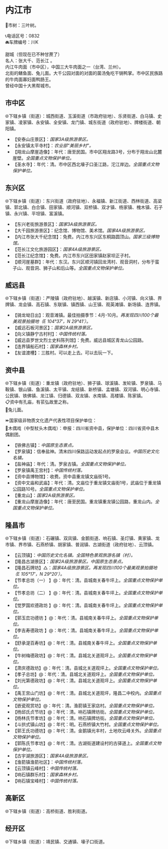 # 内江市  
🌳市树：三叶树。  
  
📞电话区号：0832  
🚘车牌编号：川K  

甜城（但现在已不种甘蔗了）  
名人：张大千、范长江 。  
内江牛肉面（市中区），中国三大牛肉面之一（台湾、兰州）。  
北街的鳝鱼面、兔儿面。大千公园对面的对面的菌汤兔吃干锅鸭掌。市中区民族路的牛肉面寡妇面鸭肠王。  
曾经中国十大黑帮城市。  

## 市中区  
🌐下辖乡镇（街道）：城西街道、玉溪街道（市政府驻地）、乐贤街道、白马镇、史家镇、凌家镇、永安镇、全安镇、龙门镇、城东街道（政府驻地）、牌楼街道、朝阳镇。  
  
* 【安泰山庄景区】：*国家3A级旅游景区。*  
* 【永安镇太平寺村】：*农业部“美丽乡村”。*  
* 【翔龙山摩崖造像】：年代：唐至民国。市中区翔龙路3号，分布于翔龙山北麓崖壁。*全国重点文物保护单位。*  
* 【圣水寺】：年代：清。市中区西北壕子口圣江路，沱江岸边。*全国重点文物保护单位。*  

## 东兴区  
🌐下辖乡镇（街道）：东兴街道（政府驻地）、永福镇、新江街道、西林街道、高梁镇、郭北镇、白合镇、田家镇、顺河镇、双桥镇、双才镇、杨家镇、槐木镇、石子镇、永兴镇、平坦镇、富溪镇。  
  
* 【东兴老街旅游景区】：*国家3A级旅游景区。*  
* 【大千园旅游景区】：纪念馆、博物馆、美术馆。*国家4A级旅游景区。*  
* 【内江市张大千纪念馆】：免费。内江市东兴区东桐路圆顶山。*国家三级博物馆。*  
* 【范长江文化旅游园区】：*国家4A级旅游景区。*  
* 【范长江纪念馆】：免费。内江市东兴区田家镇赵家坝正子村。  
* 【顺河崖墓群】：年代：东汉。东兴区顺河镇回龙湾村、观音洞村，分布于蛮子山、观音洞、狮子山和后山等。*全国重点文物保护单位。*  

## 威远县  
🌐下辖乡镇（街道）：严陵镇（政府驻地）、越溪镇、新店镇、小河镇、向义镇、界牌镇、龙会镇、高石镇、东联镇、镇西镇、山王镇、观英滩镇、新场镇、连界镇。  
  
* 【骑龙坳日出】：观音滩镇。最佳拍摄季节：4月-10月。*再发现四川100个最美观景拍摄地（E 104°37′，N 29°41′）。*  
* 【威远石板河景区】：*国家2A级旅游景区。*  
* 【向义镇静宁古村村】：*中国传统村落。*  
* 【威远县罗世文烈士史料陈列馆】：免费。威远县城区青龙山公园路。  
* 【连界镇船石村】：*国家森林乡村。*  
* 【友谊渡槽】：三胜村。可以走上去。可以去玩一下。

## 资中县  
🌐下辖乡镇（街道）：重龙镇（政府驻地）、狮子镇、球溪镇、发轮镇、罗泉镇、马鞍镇、银山镇、鱼溪镇、太平镇、龙结镇、新桥镇、孟塘镇、双河镇、明心寺镇、公民镇、铁佛镇、龙江镇、归德镇、双龙镇、水南镇、高楼镇、陈家镇。  
📋资中有孔庙，有苌弘故里之称。  
🍴兔儿面。  
  
⏩国家级非物质文化遗产代表性项目保护单位：  
🔸木偶戏（中型杖头木偶戏）：申报：四川省资中县，保护单位：四川省资中县木偶剧团。  
  
* 【铁佛古镇】：*中国原生态景点。*  
* 【罗泉镇】：信奉盐神。清末四川保路运动发起点的罗泉会议。*中国历史文化名镇。*  
* 【盐神庙】：年代：清。罗泉古镇。*全国重点文物保护单位。*  
* 【罗泉镇禹王宫村】：*中国传统村落。*  
* 【资中县博物馆】：收费。资中县重龙镇文庙街1号。  
* 【资中文庙和武庙】：年代：清。文庙位于重龙镇文庙街1号，武庙位于重龙镇公园路10号。*全国重点文物保护单位。*  
* 【重龙山】：*国家2A级旅游景区。*  
* 【重龙山摩崖造像】：年代：唐至民国。重龙镇重龙镇公园路，重龙山内。*全国重点文物保护单位。*  

## 隆昌市  
🌐下辖乡镇（街道）：石碾镇、双凤镇、金鹅街道、响石镇、圣灯镇、黄家镇、龙市镇、界市镇、石燕桥镇、胡家镇、普润镇、古湖街道（政府驻地）、云顶镇。  
  
* 【云顶镇】：*中国历史文化名镇。全国特色景观旅游名镇（村）。*  
* 【隆昌古湖景区】：*国家2A级旅游景区。中国原生态景点。*  
* 【隆昌石牌坊】△：*国家4A级旅游景区。再发现四川100个最美观景拍摄地（E 105°17′，N 29°20′）。*  
* 【节孝总坊（一） 】@：年代：清。县城南关春牛坪上。*全国重点文物保护单位。*  
* 【节孝总坊（二） 】@：年代：清。县城南关春牛坪上。*全国重点文物保护单位。*  
* 【觉罗国欢德政坊 】@：年代：清。县城南关春牛坪上。*全国重点文物保护单位。*  
* 【郭玉峦功德坊 】@：年代：清。县城南关春牛坪上。*全国重点文物保护单位。*  
* 【李吉寿德政坊 】@：年代：清。县城南关春牛坪上。*全国重点文物保护单位。*  
* 【舒承湜百寿坊】@：年代：清。县城南关春牛坪上。*全国重点文物保护单位。*  
* 【牛树梅德政坊】@：年代：清。县城北关道观坪上。*全国重点文物保护单位。*  
* 【肃庆德政坊】@：年代：清。县城北关道观坪上。*全国重点文物保护单位。*  
* 【孝子总坊】@：年代：清。县城北关道观坪上。*全国重点文物保护单位。*  
* 【刘光第德政坊】@：年代：清。县城北关道观坪上。*全国重点文物保护单位。*  
* 【禹王宫山门坊】@：年代：清。县城北关道观坪，隆昌二中校内。*全国重点文物保护单位。*  
* 【嵌瓷观赏坊】@：年代：清。渔箭镇王家店村。*全国重点文物保护单位。*  
* 【杨邱氏贞节坊】@：年代：清。响石镇牌坊街。*全国重点文物保护单位。*  
* 【杨林氏节孝坊】@：年代：清。响石镇牌坊街。*全国重点文物保护单位。*  
* 【斗拱式镇山坊】@：年代：明。石燕桥镇大竹村。*全国重点文物保护单位。*  
* 【郭王氏功德坊】@：年代：清。金鹅镇光丰村，土地坎云峰关外。*全国重点文物保护单位。*  
* 【郭陈氏节孝坊】@：年代：清。古湖街道建设村的古驿道上。*全国重点文物保护单位。*  
* 【古宇湖旅游区】：*国家4A级旅游景区。*  
* 【渔箭镇渔箭社区】：*中国传统村落。*  
* 【云顶镇云峰村】：*中国传统村落。*  
* 【响石镇群乐村】：*国家森林乡村。*  
* 【响石镇宝峰村】：*中国传统村落。*  

## 高新区  
🌐下辖乡镇（街道）：高桥街道、胜利街道。  
  
## 经开区  
🌐下辖乡镇（街道）：靖民镇、交通镇、壕子口街道。  